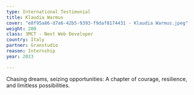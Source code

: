 ```yaml
---
type: International Testimonial
title: Klaudia Warmus
cover: "e8f95a86-d7a6-42b5-9393-f9daf8174431 - Klaudia Warmus.jpeg"
weight: 200
class: 3MCT - Next Web Developer
country: Italy
partner: Granstudio
reason: Internship
year: 2023

---
```


Chasing dreams, seizing opportunities: A chapter of courage, resilience, and limitless possibilities.